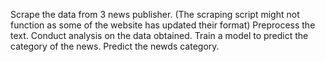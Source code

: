 Scrape the data from 3 news publisher. (The scraping script might not function as some of the website has updated their format)
Preprocess the text.
Conduct analysis on the data obtained.
Train a model to predict the category of the news.
Predict the newds category.
